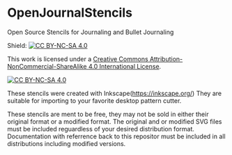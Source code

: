 # OpenJournalStencils
Open Source Stencils for Journaling and Bullet Journaling

Shield: [![CC BY-NC-SA 4.0][cc-by-nc-sa-shield]][cc-by-nc-sa]

This work is licensed under a
[Creative Commons Attribution-NonCommercial-ShareAlike 4.0 International License][cc-by-nc-sa].

[![CC BY-NC-SA 4.0][cc-by-nc-sa-image]][cc-by-nc-sa]

[cc-by-nc-sa]: http://creativecommons.org/licenses/by-nc-sa/4.0/
[cc-by-nc-sa-image]: https://licensebuttons.net/l/by-nc-sa/4.0/88x31.png
[cc-by-nc-sa-shield]: https://img.shields.io/badge/License-CC%20BY--NC--SA%204.0-lightgrey.svg


These stencils were created with Inkscape(https://inkscape.org/)
They are suitable for importing to your favorite desktop pattern cutter.

These stencils are ment to be free, they may not be sold in either their
original format or a modified format. The original and or modified SVG
files must be included reguardless of your desired distribution format.
Documentation with referrence back to this repositor must be included in
all distributions including modified versions.
